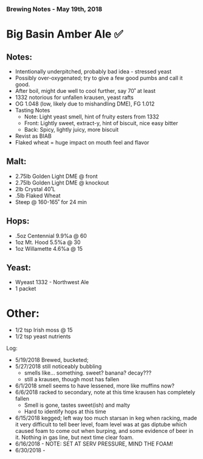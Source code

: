 ### Brewing Notes - May 19th, 2018

# Big Basin Amber Ale ✅

## Notes:
- Intentionally underpitched, probably bad idea - stressed yeast
- Possibly over-oxygenated; try to give a few good pumbs and call it good. 
- After boil, might due well to cool further, say 70˚ at least
- 1332 notorious for unfallen krausen, yeast rafts
- OG 1.048 (low, likely due to mishandling DME), FG 1.012
- Tasting Notes
  - Note: Light yeast smell, hint of fruity esters from 1332
  - Front: Lightly sweet, extract-y, hint of biscuit, nice easy bitter
  - Back: Spicy, lightly juicy, more biscuit
- Revist as BIAB
- Flaked wheat = huge impact on mouth feel and flavor

## Malt:
- 2.75lb Golden Light DME @ front
- 2.75lb Golden Light DME @ knockout
- 2lb Crystal 40˚L
- .5lb Flaked Wheat
- Steep @ 160-165˚ for 24 min

## Hops:
- .5oz Centennial 9.9%a @ 60
- 1oz Mt. Hood 5.5%a @ 30
- 1oz Willamette 4.6%a @ 15

## Yeast:
- Wyeast 1332 - Northwest Ale
- 1 packet

# Other:
- 1/2 tsp Irish moss @ 15
- 1/2 tsp yeast nutrients

Log:
- 5/19/2018 Brewed, bucketed;
- 5/27/2018 still noticeably bubbling
  - smells like... something. sweet? banana? decay???
  - still a krausen, though most has fallen
- 6/1/2018 smell seems to have lessened, more like muffins now?
- 6/6/2018 racked to secondary, note at this time krausen has completely fallen
  - Smell is gone, tastes sweet(ish) and malty
  - Hard to identify hops at this time
- 6/15/2018 kegged; left way too much starsan in keg when racking, made it very difficult to tell beer level, foam level was at gas diptube which caused foam to come out when burping, and some evidence of beer in it. Nothing in gas line, but next time clear foam. 
- 6/16/2018 - NOTE: SET AT SERV PRESSURE, MIND THE FOAM!
- 6/30/2018 - 
